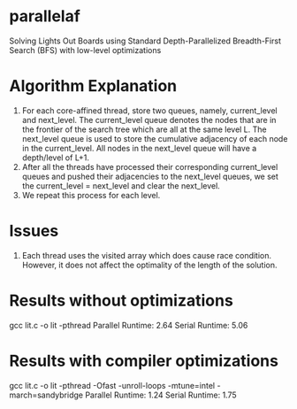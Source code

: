 # parallelaf
Solving Lights Out Boards using Standard Depth-Parallelized Breadth-First Search (BFS) with low-level optimizations

# Algorithm Explanation
1. For each core-affined thread, store two queues, namely, current_level and next_level. The current_level queue denotes the nodes that are in the frontier of the search tree which are all at the same level L. The next_level queue is used to store the cumulative adjacency of each node in the current_level. All nodes in the next_level queue will have a depth/level of L+1.
2. After all the threads have processed their corresponding current_level queues and pushed their adjacencies to the next_level queues, we set the current_level = next_level and clear the next_level.
3. We repeat this process for each level.

# Issues
1. Each thread uses the visited array which does cause race condition. However, it does not affect the optimality of the length of the solution.

# Results without optimizations
gcc lit.c -o lit -pthread 
Parallel Runtime: 2.64
Serial Runtime: 5.06

# Results with compiler optimizations
gcc lit.c -o lit -pthread -Ofast -unroll-loops -mtune=intel -march=sandybridge 
Parallel Runtime: 1.24
Serial Runtime: 1.75

